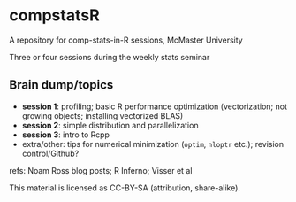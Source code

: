 # compstatsR

A repository for comp-stats-in-R sessions, McMaster University

Three or four sessions during the weekly stats seminar

## Brain dump/topics

- **session 1**: profiling; basic R performance optimization (vectorization; not growing objects; installing vectorized BLAS)
- **session 2**: simple distribution and parallelization
- **session 3**: intro to Rcpp
- extra/other: tips for numerical minimization (`optim`, `nloptr` etc.); revision control/Github?

refs: Noam Ross blog posts; R Inferno; Visser et al

This material is licensed as CC-BY-SA (attribution, share-alike).
